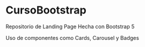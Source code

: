 # CursoBootstrap
Repositorio de Landing Page Hecha con Bootstrap 5

Uso de componentes como Cards, Carousel y Badges
